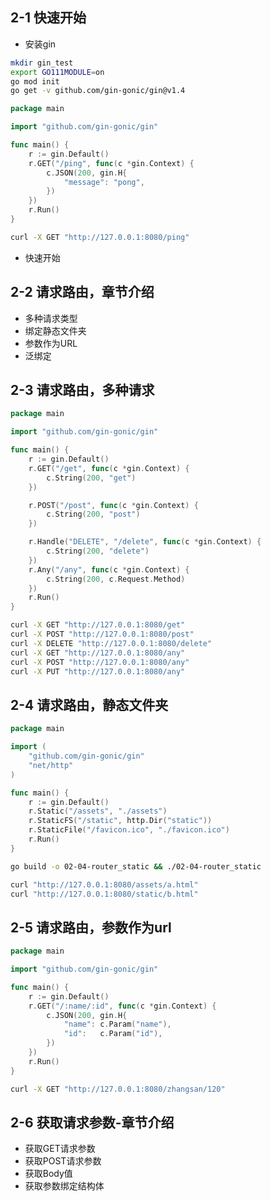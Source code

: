 ## 2-1 快速开始
- 安装gin
```bash
mkdir gin_test
export GO111MODULE=on
go mod init
go get -v github.com/gin-gonic/gin@v1.4
```
```go
package main

import "github.com/gin-gonic/gin"

func main() {
	r := gin.Default()
	r.GET("/ping", func(c *gin.Context) {
		c.JSON(200, gin.H{
			"message": "pong",
		})
	})
	r.Run()
}

```
```bash
curl -X GET "http://127.0.0.1:8080/ping"
```
- 快速开始

## 2-2 请求路由，章节介绍
- 多种请求类型
- 绑定静态文件夹
- 参数作为URL
- 泛绑定
## 2-3 请求路由，多种请求
```go
package main

import "github.com/gin-gonic/gin"

func main() {
	r := gin.Default()
	r.GET("/get", func(c *gin.Context) {
		c.String(200, "get")
	})

	r.POST("/post", func(c *gin.Context) {
		c.String(200, "post")
	})

	r.Handle("DELETE", "/delete", func(c *gin.Context) {
		c.String(200, "delete")
	})
	r.Any("/any", func(c *gin.Context) {
		c.String(200, c.Request.Method)
	})
	r.Run()
}
```
```bash
curl -X GET "http://127.0.0.1:8080/get"
curl -X POST "http://127.0.0.1:8080/post"
curl -X DELETE "http://127.0.0.1:8080/delete"
curl -X GET "http://127.0.0.1:8080/any"
curl -X POST "http://127.0.0.1:8080/any"
curl -X PUT "http://127.0.0.1:8080/any"

```
## 2-4 请求路由，静态文件夹
```go
package main

import (
	"github.com/gin-gonic/gin"
	"net/http"
)

func main() {
	r := gin.Default()
	r.Static("/assets", "./assets")
	r.StaticFS("/static", http.Dir("static"))
	r.StaticFile("/favicon.ico", "./favicon.ico")
	r.Run()
}
```
```bash
go build -o 02-04-router_static && ./02-04-router_static

curl "http://127.0.0.1:8080/assets/a.html"
curl "http://127.0.0.1:8080/static/b.html"
```
## 2-5 请求路由，参数作为url
```go
package main

import "github.com/gin-gonic/gin"

func main() {
	r := gin.Default()
	r.GET("/:name/:id", func(c *gin.Context) {
		c.JSON(200, gin.H{
			"name": c.Param("name"),
			"id":   c.Param("id"),
		})
	})
	r.Run()
}
```
```bash
curl -X GET "http://127.0.0.1:8080/zhangsan/120"
```
## 2-6 获取请求参数-章节介绍
- 获取GET请求参数
- 获取POST请求参数
- 获取Body值
- 获取参数绑定结构体
``` 

```